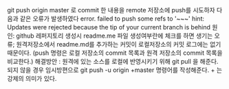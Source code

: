 git push origin master 로 commit 한 내용을 remote 저장소에 push를 시도하자 다음과 같은 오류가 발생하였다 error. failed to push some refs to '~~~' hint: Updates were rejected because the tip of your current branch is behind 원인: github 레퍼지토리 생성시 readme.me 파일 생성여부란에 체크를 하면 생기는 오류; 원격저장소에서 readme.md를 추가하는 커밋이 로컬저장소의 커밋 로그에는 없기 때문이다. (push 명령은 로컬 저장소의 commit 목록과 원격 저장소의 commit 목록을 비교한다.) 해결방안 : 원격에 있는 소스를 로컬에 반영시키기 위해 git pull 을 해준다. 되지 않을 경우 임시방편으로 git push -u origin +master 명령어를 작성해준다. + 는 강제의 의미가 있다.
